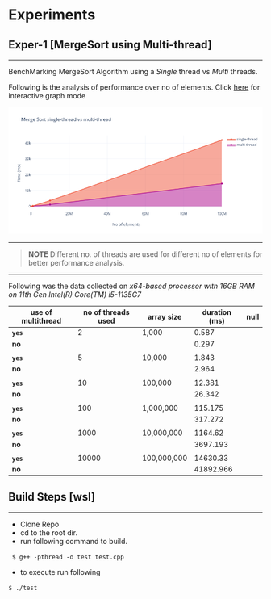 # Experiments

## Exper-1 [MergeSort using Multi-thread]
***
BenchMarking MergeSort Algorithm using a *Single* thread vs *Multi* threads.

Following is the analysis of performance over no of elements.
Click [here](https://chart-studio.plotly.com/~ggndip/3.embed) for interactive graph mode

![alt text](./merge_sort_analysis.png)

***
>**NOTE**  Different no. of threads are used for different no of elements for better performance analysis.

***
Following was the data collected on *x64-based processor with 16GB RAM on 11th Gen Intel(R) Core(TM) i5-1135G7*

| **use of multithread** | **no of threads used** | **array size** | **duration (ms)** | **null** |
|---|---|---|---|---|
| **`yes`** | 2 | 1,000 | 0.587 |  |
| **no** |  |  | 0.297 |  |
|  |  |  |  |  |
| **`yes`** | 5 | 10,000 | 1.843 |  |
| **no** |  |  | 2.964 |  |
|  |  |  |  |  |
| **`yes`** | 10 | 100,000 | 12.381 |  |
| **no** |  |  | 26.342 |  |
|  |  |  |  |  |
| **`yes`** | 100 | 1,000,000 | 115.175 |  |
| **no** |  |  | 317.272 |  |
|  |  |  |  |  |
| **`yes`** | 1000 | 10,000,000 | 1164.62 |  |
| **no** |  |  | 3697.193 |  |
|  |  |  |  |  |
| **`yes`** | 10000 | 100,000,000 | 14630.33 |  |
| **no** |  |  | 41892.966 |  |

## Build Steps [wsl]
***

-   Clone Repo
-   cd to the root dir.
-   run following command to build.

```
 $ g++ -pthread -o test test.cpp
```
-   to execute run following

```
$ ./test
```